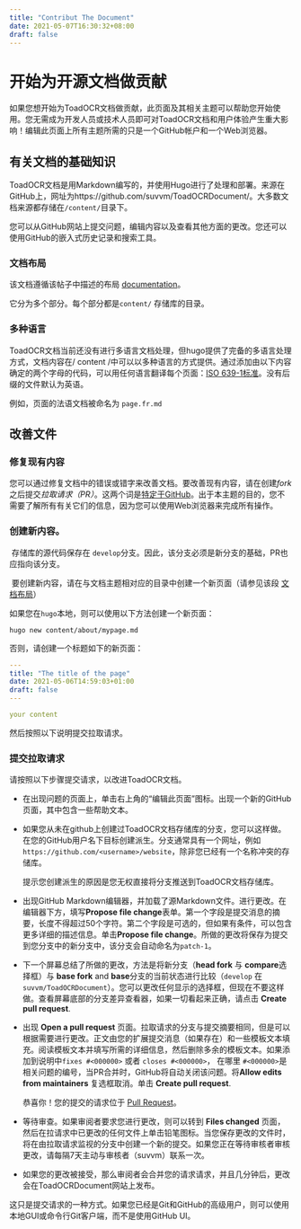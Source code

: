 ```yaml
---
title: "Contribut The Document"
date: 2021-05-07T16:30:32+08:00
draft: false
---
```


# 开始为开源文档做贡献

​	如果您想开始为ToadOCR文档做贡献，此页面及其相关主题可以帮助您开始使用。您无需成为开发人员或技术人员即可对ToadOCR文档和用户体验产生重大影响！编辑此页面上所有主题所需的只是一个GitHub帐户和一个Web浏览器。

## 有关文档的基础知识

​	ToadOCR文档是用Markdown编写的，并使用Hugo进行了处理和部署。来源在GitHub上，网址为https://github.com/suvvm/ToadOCRDocument/。大多数文档来源都存储在`/content/`目录下。

​	您可以从GitHub网站上提交问题，编辑内容以及查看其他方面的更改。您还可以使用GitHub的嵌入式历史记录和搜索工具。

### 文档布局

该文档遵循该帖子中描述的布局 [documentation](https://www.divio.com/blog/documentation/)。

它分为多个部分。每个部分都是`content/` 存储库的目录。

### 多种语言

​	ToadOCR文档当前还没有进行多语言文档处理，但hugo提供了完备的多语言处理方式，文档内容在/ content /中可以以多种语言的方式提供。通过添加由以下内容确定的两个字母的代码，可以用任何语言翻译每个页面：[ISO 639-1标准](https://en.wikipedia.org/wiki/List_of_ISO_639-1_codes)。没有后缀的文件默认为英语。

例如，页面的法语文档被命名为 `page.fr.md`

## 改善文件

### 修复现有内容

​	您可以通过修复文档中的错误或错字来改善文档。要改善现有内容，请在创建*fork*之后提交*拉取请求（PR）*。这两个词是[特定于GitHub](https://help.github.com/categories/collaborating-with-issues-and-pull-requests/)。出于本主题的目的，您不需要了解所有有关它们的信息，因为您可以使用Web浏览器来完成所有操作。

### 创建新内容。

​	存储库的源代码保存在 `develop`分支。因此，该分支必须是新分支的基础，PR也应指向该分支。

​	要创建新内容，请在与文档主题相对应的目录中创建一个新页面（请参见该段 [文档布局](https://gorgonia.org/getting-started/contributing-doc/#layout-of-the-documentation)）

​	如果您在`hugo`本地，则可以使用以下方法创建一个新页面：

```shell
hugo new content/about/mypage.md
```

否则，请创建一个标题如下的新页面：

```yaml
---
title: "The title of the page"
date: 2021-05-06T14:59:03+01:00
draft: false
---

your content
```

然后按照以下说明提交拉取请求。

### 提交拉取请求

请按照以下步骤提交请求，以改进ToadOCR文档。

- 在出现问题的页面上，单击右上角的“编辑此页面”图标。出现一个新的GitHub页面，其中包含一些帮助文本。

- 如果您从未在github上创建过ToadOCR文档存储库的分支，您可以这样做。在您的GitHub用户名下目标创建派生。分支通常具有一个网址，例如`https://github.com/<username>/website`，除非您已经有一个名称冲突的存储库。

  提示您创建派生的原因是您无权直接将分支推送到ToadOCR文档存储库。

- 出现GitHub Markdown编辑器，并加载了源Markdown文件。进行更改。在编辑器下方，填写**Propose file change**表单。第一个字段是提交消息的摘要，长度不得超过50个字符。第二个字段是可选的，但如果有条件，可以包含更多详细的描述信息。单击**Propose file change**。所做的更改将保存为提交到您分支中的新分支中，该分支会自动命名为`patch-1`。

- 下一个屏幕总结了所做的更改，方法是将新分支（**head fork** 与 **compare**选择框）与 **base fork** and **base**分支的当前状态进行比较（`develop` 在 `suvvm/ToadOCRDocument`）。您可以更改任何显示的选择框，但现在不要这样做。查看屏幕底部的分支差异查看器，如果一切看起来正确，请点击 **Create pull request**.

- 出现 **Open a pull request** 页面。拉取请求的分支与提交摘要相同，但是可以根据需要进行更改。正文由您的扩展提交消息（如果存在）和一些模板文本填充。阅读模板文本并填写所需的详细信息，然后删除多余的模板文本。如果添加到说明中`fixes #<000000>` 或者 `closes #<000000>`， 在哪里 `#<000000>`是相关问题的编号，当PR合并时，GitHub将自动关闭该问题。将**Allow edits from maintainers** 复选框取消。单击  **Create pull request**.

  恭喜你！您的提交的请求位于 [Pull Request](https://github.com/suvvm/ToadOCRDocument/pulls)。

- 等待审查。如果审阅者要求您进行更改，则可以转到 **Files changed** 页面，然后在拉请求中已更改的任何文件上单击铅笔图标。当您保存更改的文件时，将在由拉取请求监视的分支中创建一个新的提交。如果您正在等待审核者审核更改，请每隔7天主动与审核者（suvvm）联系一次。
- 如果您的更改被接受，那么审阅者会合并您的请求请求，并且几分钟后，更改会在ToadOCRDocument网站上发布。

这只是提交请求的一种方式。如果您已经是Git和GitHub的高级用户，则可以使用本地GUI或命令行Git客户端，而不是使用GitHub UI。
